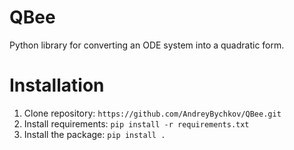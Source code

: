# QBee
Python library for converting an ODE system into a quadratic form.

# Installation

1. Clone repository: `https://github.com/AndreyBychkov/QBee.git` 
2. Install requirements: `pip install -r requirements.txt`
3. Install the package: `pip install .`




